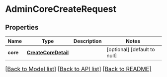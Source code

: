 # AdminCoreCreateRequest

## Properties
Name | Type | Description | Notes
------------ | ------------- | ------------- | -------------
**core** | [**CreateCoreDetail**](CreateCoreDetail.md) |  | [optional] [default to null]

[[Back to Model list]](../README.md#documentation-for-models) [[Back to API list]](../README.md#documentation-for-api-endpoints) [[Back to README]](../README.md)

<style>
     p, ul, ol, li { font-size: 18px !important;}
</style>



